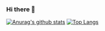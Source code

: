### Hi there 👋

<!--
**Delphinidae84/Delphinidae84** is a ✨ _special_ ✨ repository because its `README.md` (this file) appears on your GitHub profile.

Here are some ideas to get you started:

- 🔭 I’m currently working on ...
- 🌱 I’m currently learning ...
- 👯 I’m looking to collaborate on ...
- 🤔 I’m looking for help with ...
- 💬 Ask me about ...
- 📫 How to reach me: ...
- 😄 Pronouns: ...
- ⚡ Fun fact: ...
-->


[![Anurag's github stats](https://github-readme-stats.vercel.app/api?username=Delphinidae84)](https://github.com/anuraghazra/github-readme-stats)
[![Top Langs](https://github-readme-stats.vercel.app/api/top-langs/?username=Delphinidae84&layout=compact)](https://github.com/anuraghazra/github-readme-stats)
